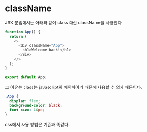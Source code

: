 # className

JSX 문법에서는 아래와 같이 class 대신 className을 사용한다.

```javascript
function App() {
  return (
    <>
      <div className="App">
        <h1>Welcome back!</h1>
      </div>
    </>
  );
}

export default App;
```

그 이유는 class는 javascript의 예약어이기 때문에 사용할 수 없기 때문이다.

```css
.App {
  display: flex;
  background-color: black;
  font-size: 16px;
}
```

css에서 사용 방법은 기존과 똑같다.
